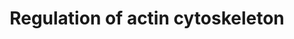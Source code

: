 ---
annotations:
- type: Pathway Ontology
  value: regulatory pathway
- type: Pathway Ontology
  value: cell adhesion signaling pathway
authors:
- 169.230.77.174
- MaintBot
- AlexanderPico
- Khanspers
- Diana.gco
- Ddigles
- Mkutmon
- Egonw
- Zari
- Finterly
- Eweitz
description: A cytoskeleton is a complex, dynamic network of interlinking protein
  filaments that extends from the cell nucleus to the cell membrane. Actin filaments,
  composed of the abundant actin protein, are a main component of the cytoskeleton,
  playing a key role muscle contraction.  http://www.genome.jp/kegg/pathway/hsa/hsa04810.html   Proteins
  on this pathway have targeted assays available via the [https://assays.cancer.gov/available_assays?wp_id=WP51
  CPTAC Assay Portal]
last-edited: 2021-05-11
organisms:
- Homo sapiens
redirect_from:
- /index.php/Pathway:WP51
- /instance/WP51
schema-jsonld:
- '@context': https://schema.org/
  '@id': https://wikipathways.github.io/pathways/WP51.html
  '@type': Dataset
  creator:
    '@type': Organization
    name: WikiPathways
  description: A cytoskeleton is a complex, dynamic network of interlinking protein
    filaments that extends from the cell nucleus to the cell membrane. Actin filaments,
    composed of the abundant actin protein, are a main component of the cytoskeleton,
    playing a key role muscle contraction.  http://www.genome.jp/kegg/pathway/hsa/hsa04810.html   Proteins
    on this pathway have targeted assays available via the [https://assays.cancer.gov/available_assays?wp_id=WP51
    CPTAC Assay Portal]
  keywords:
  - PTK2
  - MAP2K2
  - NCKAP1
  - INS2
  - MYL3
  - PIK3CD
  - PDGFA
  - PIK3CA
  - PIP5K2C
  - MYH10
  - PIP5K1A
  - FGFR4
  - Apc2
  - FGFR3
  - ACTB
  - CHRM4
  - BDKRB2
  - GNA12
  - ARHGEF6
  - RAF1
  - FGFR2
  - RAC2
  - CHRM2
  - VAV1
  - ENAH
  - FGF11
  - WASF1
  - PIP5K1C
  - PDGFRB
  - RHOA
  - CFL2
  - PPP1R12A
  - EGFR
  - BDKRB1
  - BCAR1
  - CRK
  - FN1
  - PIP3
  - RDX
  - FGF15/19
  - IQGAP1
  - C3orf10
  - PIK3R5
  - INS1
  - DOCK1
  - PIP5K1B
  - PAK7
  - Pik3c2b
  - Bradykinin
  - FGF8
  - SLC9A1
  - FGF12
  - FGFR1
  - PIK3R4
  - PIP2
  - PDGFB
  - RRAS2
  - MAPK3
  - Focal Adhesion
  - GRLF1
  - RRAS
  - VIL1
  - GNA13
  - FGF7
  - DIAP3
  - TMSB4X
  - C11orf13
  - GNG12
  - PFN1
  - PAK4
  - PXN
  - LPS
  - ABI2
  - PAK1
  - SOS2
  - PIK3R3
  - MAPK4
  - LIMK1
  - PIP5K2A
  - SSH2
  - F2R
  - CFL1
  - RAC3
  - PIP5KL1
  - MAP2K1
  - PIK3R2
  - CYFIP2
  - FGF14
  - PAK6
  - PIK3C2A
  - ACTN1
  - ARPC5
  - FGF4
  - CHRM3
  - PIK3CB
  - KRAS
  - ROCK2
  - APC
  - EGF
  - MAPK Signaling
  - PIK3C2G
  - MAPK6
  - CHRM1
  - ARHGEF7
  - VCL
  - FGF2
  - pathway
  - BRAF
  - DIAP1
  - PIP5K2B
  - MAPK1
  - RAC1P4
  - ROCK1
  - FGF3
  - BAIAP2
  - MOS
  - CD14
  - FGD1
  - FGF6
  - CHRM5
  - Adherens junction
  - MSN
  - FGF5
  - PIK3CG
  - FGF22
  - ARHGEF1
  - ACTG1
  - WAS
  - F2
  - FGF23
  - PAK2
  - FGF20
  - ARHGEF4
  - MRAS
  - Acetylcholine
  - PAK3
  - PIK3C3
  - FGF10
  - CDC42
  - MYL1
  - FGF13
  - FGF1
  - RAC1P2
  - GIT1
  - SSH3
  - SOS1
  - GSN
  - FGF18
  - WASF2
  - VIL2
  - ITGA1
  - MYLK
  - CSK
  - FGF9
  - FGF21
  - RAC1
  - PIK3R1
  - PDGFRA
  - SSH1
  - NRAS
  - FGF17
  - FGF16
  license: CC0
  name: Regulation of actin cytoskeleton
seo: CreativeWork
title: Regulation of actin cytoskeleton
wpid: WP51
---